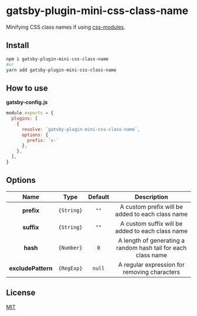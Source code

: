 # gatsby-plugin-mini-css-class-name

Minifying CSS class names if using [css-modules](https://github.com/css-modules/css-modules).

## Install
```bash
npm i gatsby-plugin-mini-css-class-name
#or
yarn add gatsby-plugin-mini-css-class-name
```

## How to use
**gatsby-config.js**
```js
module.exports = {
  plugins: [
    {
      resolve: `gatsby-plugin-mini-css-class-name`,
      options: {
        prefix: `x-`
      },
    },
  ],
}
```

## Options
|    Name          |   Type     | Default | Description |
|:----------------:|:----------:|:-------:|:-----------:|
| **prefix**       | `{String}` |  `""`   | A custom prefix will be added to each class name
| **suffix**       | `{String}` |  `""`   | A custom suffix will be added to each class name
|  **hash**        | `{Number}` |   `0`   | A length of generating a random hash tail for each class name
|**excludePattern**| `{RegExp}` | `null`  | A regular expression for removing characters

## License
[MIT](./LICENSE)
